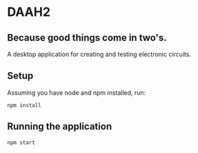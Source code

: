 # DAAH2
## Because good things come in two's.

A desktop application for creating and testing electronic circuits.

## Setup
Assuming you have node and npm installed, run:
```
npm install
```

## Running the application
```
npm start
```
